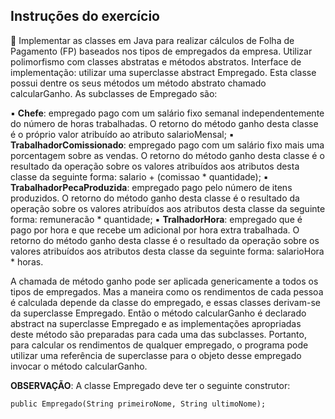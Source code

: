 ## Instruções do exercício

📝 Implementar as classes em Java para realizar cálculos de Folha de Pagamento
(FP) baseados nos tipos de empregados da empresa. Utilizar polimorfismo com
classes abstratas e métodos abstratos. Interface de implementação: utilizar uma
superclasse abstract Empregado. Esta classe possui dentre os seus
métodos um método abstrato chamado calcularGanho. As subclasses de
Empregado são:

▪ **Chefe**: empregado pago com um salário fixo semanal independentemente do
número de horas trabalhadas. O retorno do método ganho desta classe é o
próprio valor atribuído ao atributo salarioMensal;
▪ **TrabalhadorComissionado**: empregado pago com um salário fixo mais
uma porcentagem sobre as vendas. O retorno do método ganho desta classe é o
resultado da operação sobre os valores atribuídos aos atributos desta classe da
seguinte forma: salario + (comissao * quantidade);
▪ **TrabalhadorPecaProduzida**: empregado pago pelo número de itens
produzidos. O retorno do método ganho desta classe é o resultado da operação
sobre os valores atribuídos aos atributos desta classe da seguinte forma:
remuneracão * quantidade;
▪ **TralhadorHora**: empregado que é pago por hora e que recebe um adicional
por hora extra trabalhada. O retorno do método ganho desta classe é o resultado
da operação sobre os valores atribuídos aos atributos desta classe da seguinte
forma: salarioHora * horas.

A chamada de método ganho pode ser aplicada genericamente a todos os tipos de
empregados. Mas a maneira como os rendimentos de cada pessoa é calculada
depende da classe do empregado, e essas classes derivam-se da superclasse
Empregado. Então o método calcularGanho é declarado abstract na
superclasse Empregado e as implementações apropriadas deste método são
preparadas para cada uma das subclasses. 
Portanto, para calcular os rendimentos
de qualquer empregado, o programa pode utilizar uma referência de superclasse
para o objeto desse empregado invocar o método calcularGanho.

**OBSERVAÇÃO**: A classe Empregado deve ter o seguinte construtor:

`public Empregado(String primeiroNome, String ultimoNome);`